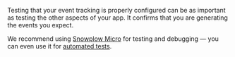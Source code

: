 Testing that your event tracking is properly configured can be as important as testing the other aspects of your app. It confirms that you are generating the events you expect.

We recommend using [Snowplow Micro](/docs/testing-debugging/snowplow-micro/what-is-micro/index.md) for testing and debugging — you can even use it for [automated tests](/docs/managing-data-quality/testing-and-qa-workflows/set-up-automated-testing-with-snowplow-micro/index.md).
